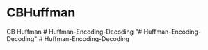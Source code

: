 # CBHuffman
CB Huffman
#   H u f f m a n - E n c o d i n g - D e c o d i n g  
 "# Huffman-Encoding-Decoding" 
#   H u f f m a n - E n c o d i n g - D e c o d i n g  
 